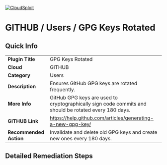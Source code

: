 [![CloudSploit](https://cloudsploit.com/img/logo-new-big-text-100.png "CloudSploit")](https://cloudsploit.com)

# GITHUB / Users / GPG Keys Rotated

## Quick Info

| | |
|-|-|
| **Plugin Title** | GPG Keys Rotated |
| **Cloud** | GITHUB |
| **Category** | Users |
| **Description** | Ensures GitHub GPG keys are rotated frequently. |
| **More Info** | GitHub GPG keys are used to cryptographically sign code commits and should be rotated every 180 days. |
| **GITHUB Link** | https://help.github.com/articles/generating-a-new-gpg-key/ |
| **Recommended Action** | Invalidate and delete old GPG keys and create new ones every 180 days. |

## Detailed Remediation Steps

